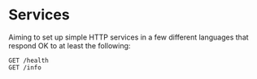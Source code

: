 # Services

Aiming to set up simple HTTP services in a few different languages that respond OK to at least the following:

```
GET /health
GET /info
```
